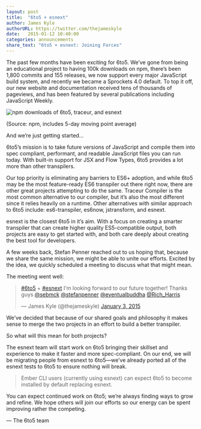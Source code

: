 ```yaml
---
layout: post
title:  "6to5 + esnext"
author: James Kyle
authorURL: https://twitter.com/thejameskyle
date:   2015-01-12 10:40:00
categories: announcements
share_text: "6to5 + esnext: Joining Forces"
---
```


The past few months have been exciting for 6to5. We’ve gone from being an educational project to having 100k downloads on npm, there’s been 1,800 commits and 155 releases, we now support every major JavaScript build system, and recently we became a Sprockets 4.0 default. To top it off, our new website and documentation received tens of thousands of pageviews, and has been featured by several publications including JavaScript Weekly.

<!--truncate-->

<img class="img-responsive" alt="npm downloads of 6to5, traceur, and esnext" src="/blog/assets/2015-01-12-6to5-esnext/chart-1.png" />

<p class="text-center small text-muted">(Source: npm, includes 5-day moving point average)</p>

And we’re just getting started...

6to5’s mission is to take future versions of JavaScript and compile them into spec compliant, performant, and readable JavaScript files you can run today. With built-in support for JSX and Flow Types, 6to5 provides a lot more than other transpilers.

Our top priority is eliminating any barriers to ES6+ adoption, and while 6to5 may be the most feature-ready ES6 transpiler out there right now, there are other great projects attempting to do the same. Traceur Compiler is the most common alternative to our compiler, but it’s also the most different since it relies heavily on a runtime. Other alternatives with similar approach to 6to5 include: es6-transpiler, es6now, jstransform, and esnext.

esnext is the closest 6to5 in it’s aim. With a focus on creating a smarter transpiler that can create higher quality ES5-compatible output, both projects are easy to get started with, and both care deeply about creating the best tool for developers.

A few weeks back, Stefan Penner reached out to us hoping that, because we share the same mission, we might be able to unite our efforts. Excited by the idea, we quickly scheduled a meeting to discuss what that might mean.

The meeting went well:

<blockquote class="twitter-tweet center-block" lang="en"><p><a href="https://twitter.com/hashtag/6to5?src=hash">#6to5</a> + <a href="https://twitter.com/hashtag/esnext?src=hash">#esnext</a> I&#39;m looking forward to our future together! Thanks guys <a href="https://twitter.com/sebmck">@sebmck</a> <a href="https://twitter.com/stefanpenner">@stefanpenner</a> <a href="https://twitter.com/eventualbuddha">@eventualbuddha</a> <a href="https://twitter.com/Rich_Harris">@Rich_Harris</a></p>&mdash; James Kyle (@thejameskyle) <a href="https://twitter.com/thejameskyle/status/551474226708766720">January 3, 2015</a></blockquote>
<script async src="//platform.twitter.com/widgets.js" charset="utf-8"></script>

We’ve decided that because of our shared goals and philosophy it makes sense to merge the two projects in an effort to build a better transpiler.

So what will this mean for both projects?

The esnext team will start work on 6to5 bringing their skillset and experience to make it faster and more spec-compliant. On our end, we will be migrating people from esnext to 6to5—we’ve already ported all of the esnext tests to 6to5 to ensure nothing will break.

> Ember CLI users (currently using esnext) can expect 6to5 to become installed by default replacing esnext.

You can expect continued work on 6to5; we’re always finding ways to grow and refine. We hope others will join our efforts so our energy can be spent improving rather the competing.

<p class="text-right">— The 6to5 team</p>

